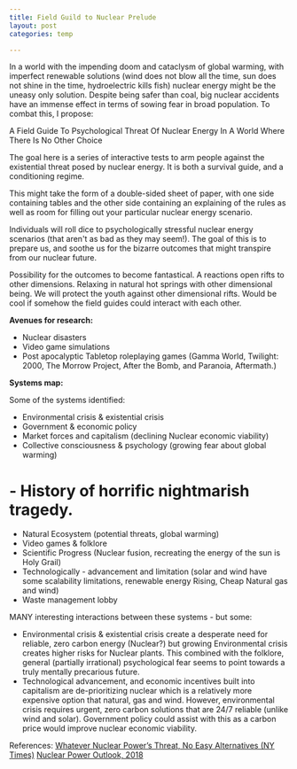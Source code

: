 ```yaml
---
title: Field Guild to Nuclear Prelude
layout: post
categories: temp

---
```


In a world with the impending doom and cataclysm of global warming, with imperfect renewable solutions (wind does not blow all the time, sun does not shine in the time, hydroelectric kills fish) nuclear energy might be the uneasy only solution. Despite being safer than coal, big nuclear accidents have an immense effect in terms of sowing fear in broad population. To combat this, I propose:

A Field Guide To Psychological Threat Of Nuclear Energy In A World Where There Is No Other Choice

The goal here is a series of interactive tests to arm people against the existential threat posed by nuclear energy. It is both a survival guide, and a conditioning regime.

This might take the form of a double-sided sheet of paper, with one side containing tables and the other side containing an explaining of the rules as well as room for filling out your particular nuclear energy scenario.

Individuals will roll dice to psychologically stressful nuclear energy scenarios (that aren't as bad as they  may seem!). The goal of this is to prepare us, and soothe us for the bizarre outcomes that might transpire from our nuclear future.

Possibility for the outcomes to become fantastical. A reactions open rifts to other dimensions. Relaxing in natural hot springs with other dimensional being. We will protect the youth against other dimensional rifts. Would be cool if somehow the field guides could interact with each other.

**Avenues for research:**

- Nuclear disasters
- Video game simulations
- Post apocalyptic Tabletop roleplaying games (Gamma World, Twilight: 2000, The Morrow Project, After the Bomb, and Paranoia, Aftermath.)

**Systems map:**

Some of the systems identified:
- Environmental crisis & existential crisis
- Government & economic policy
- Market forces and capitalism (declining Nuclear economic viability)
- Collective consciousness  & psychology (growing fear about global warming)
# - History of horrific nightmarish tragedy.
- Natural Ecosystem (potential threats, global warming)
- Video games & folklore
- Scientific Progress (Nuclear fusion, recreating the energy of the sun is Holy Grail)
- Technologically -  advancement and limitation (solar and wind have some scalability limitations, renewable energy Rising, Cheap Natural gas and wind)
- Waste management lobby

MANY interesting interactions between these systems - but some:
- Environmental crisis & existential crisis create a desperate need for reliable, zero carbon energy (Nuclear?) but growing Environmental crisis creates higher risks for Nuclear plants. This combined with the folklore, general (partially irrational) psychological fear seems to point towards a truly mentally precarious future.
- Technological advancement, and economic incentives built into capitalism are de-prioritizing nuclear which is a relatively more expensive option that natural, gas and wind. However, environmental crisis requires urgent, zero carbon solutions that are 24/7 reliable (unlike wind and solar). Government policy could assist with this as a carbon price would improve nuclear economic viability.


References:
[Whatever Nuclear Power’s Threat, No Easy Alternatives (NY Times)](https://www.nytimes.com/2011/03/21/business/energy-environment/21green.html)
[Nuclear Power Outlook, 2018](https://www.eia.gov/outlooks/aeo/pdf/nuclear_power_outlook.pdf)
